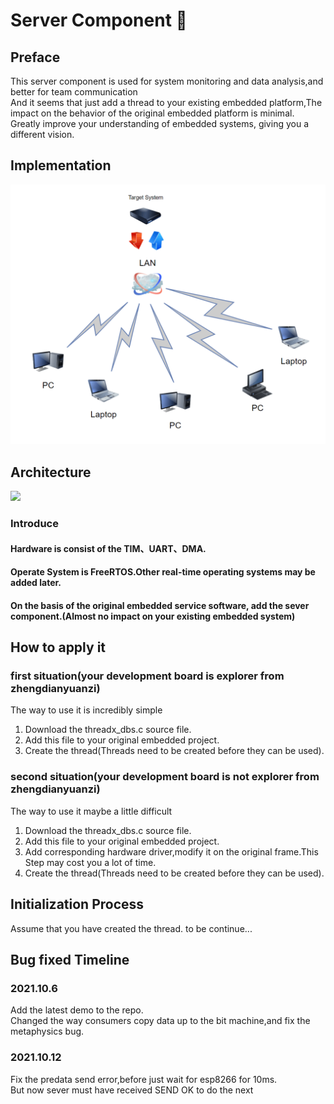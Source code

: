 # Server Component 🚀
## Preface
This server component is used for system monitoring and data analysis,and better for team communication <br>
And it seems that just add a thread to your existing embedded platform,The impact on the behavior of the original embedded platform is minimal.<br>Greatly improve your understanding of embedded systems, giving you a different vision.<br>

## Implementation

![purpose.png](https://github.com/x-dl/esp8266-server-component/blob/main/picture/purpose.png?raw=true)

## Architecture
![](https://gitee.com/xudangling_admin/pic-go/raw/master/20211006155511.png)
### Introduce
#### Hardware is consist of the TIM、UART、DMA.
#### Operate System is FreeRTOS.Other real-time operating systems may be added later.
#### On the basis of the original embedded service software, add the sever component.(Almost no impact on your existing embedded system)
## How to apply it
### first situation(your development board is explorer from zhengdianyuanzi)
The way to use it is incredibly simple<br>
1. Download the threadx_dbs.c source file.
2. Add this file to your original embedded project.
3. Create the thread(Threads need to be created before they can be used).<br>
### second situation(your development board is not explorer from zhengdianyuanzi)
The way to use it maybe a little difficult
1. Download the threadx_dbs.c source file.
2. Add this file to your original embedded project.
3. Add corresponding hardware driver,modify it on the original frame.This Step may cost you a lot of time.
4. Create the thread(Threads need to be created before they can be used).
## Initialization Process
Assume that you have created the thread.
to be continue...
## Bug fixed Timeline
### 2021.10.6
Add the latest demo to the repo.<br>
Changed the way consumers copy data up to the bit machine,and fix the metaphysics bug.
### 2021.10.12
Fix the predata send error,before just wait for esp8266 for 10ms.<br>
But now sever must have received SEND OK to do the next